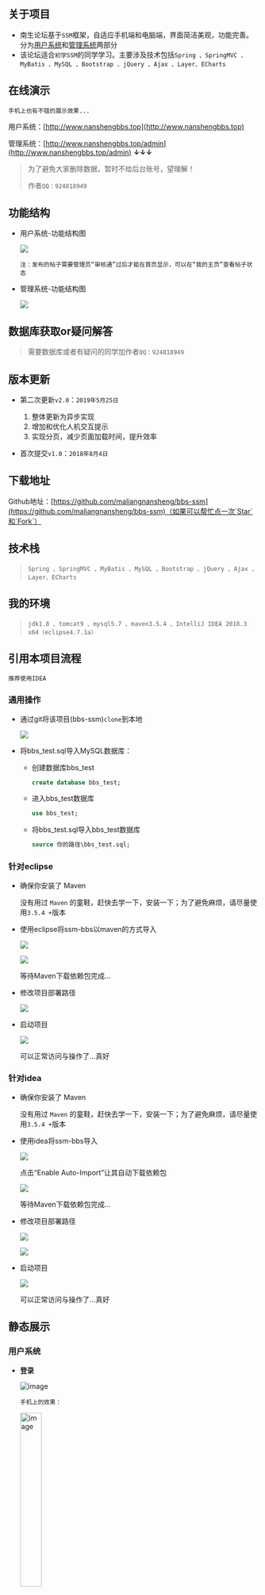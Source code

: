 ## 关于项目

- 南生论坛基于`SSM`框架，自适应手机端和电脑端，界面简洁美观，功能完善。分为[用户系统](http://www.nanshengbbs.top)和[管理系统](http://www.nanshengbbs.top/admin)两部分
- 该论坛适合`初学SSM`的同学学习。主要涉及技术包括`Spring 、SpringMVC 、MyBatis 、MySQL 、Bootstrap 、jQuery 、Ajax 、Layer、ECharts`

## 在线演示

`手机上也有不错的展示效果...`

用户系统：[http://www.nanshengbbs.top](http://www.nanshengbbs.top)

管理系统：[http://www.nanshengbbs.top/admin](http://www.nanshengbbs.top/admin)    **↓↓↓**

> 为了避免大家删除数据，暂时不给后台账号，望理解！
>
> 作者`QQ：924818949`

## 功能结构

- 用户系统-功能结构图

  ![](picture/用户系统功能结构图.png)

  `注：发布的帖子需要管理员“审核通”过后才能在首页显示，可以在“我的主页”查看帖子状态`

- 管理系统-功能结构图

  ![](picture/管理系统功能结构图.png)

## 数据库获取or疑问解答

> 需要数据库或者有疑问的同学加作者`QQ：924818949`

## 版本更新

- 第二次更新`v2.0`：`2019年5月25日`
  1. 整体更新为异步实现
  2. 增加和优化人机交互提示
  3. 实现分页，减少页面加载时间，提升效率

- 首次提交`v1.0`：`2018年8月4日`

## 下载地址

Github地址：[https://github.com/maliangnansheng/bbs-ssm](https://github.com/maliangnansheng/bbs-ssm)（如果可以帮忙点一次`Star`和`Fork`）

## 技术栈

> `Spring 、SpringMVC 、MyBatis 、MySQL 、Bootstrap 、jQuery 、Ajax 、Layer、ECharts`

## 我的环境

> `jdk1.8 、tomcat9 、mysql5.7 、maven3.5.4 、IntelliJ IDEA 2018.3 x64（eclipse4.7.1a）`

## 引用本项目流程

`推荐使用IDEA`

### 通用操作

- 通过git将该项目(bbs-ssm)`clone`到本地

  ![](picture/clone.png)

- 将bbs_test.sql导入MySQL数据库：

  - 创建数据库bbs_test

    ```sql
    create database bbs_test;
    ```

  - 进入bbs_test数据库

    ```sql
    use bbs_test;
    ```

  - 将bbs_test.sql导入bbs_test数据库

    ```sql
    source 你的路径\bbs_test.sql;
    ```

### 针对eclipse

- 确保你安装了 Maven

  没有用过 `Maven` 的童鞋，赶快去学一下，安装一下；为了避免麻烦，请尽量使用`3.5.4 +`版本

- 使用eclipse将ssm-bbs以maven的方式导入

  ![](picture/maven1.png)

  ![](picture/maven2.png)

  等待Maven下载依赖包完成...

- 修改项目部署路径

  ![](picture/tomcat.png)

- 启动项目

  ![](picture/run.png)

  可以正常访问与操作了...真好

### 针对idea

- 确保你安装了 Maven

  没有用过 `Maven` 的童鞋，赶快去学一下，安装一下；为了避免麻烦，请尽量使用`3.5.4 +`版本

- 使用idea将ssm-bbs导入

  ![](picture/idea001.png)

  点击“Enable Auto-Import”让其自动下载依赖包

  ![](picture/idea002.png)

  等待Maven下载依赖包完成...

- 修改项目部署路径

  ![](/picture/idea003.png)

  ![](picture/idea004.png)

- 启动项目

  ![](picture/idea005.png)

  可以正常访问与操作了...真好

## 静态展示

### 用户系统

- **登录**

  ![image](picture/用户-登录2.png)

  `手机上的效果：`

  <img src="picture/手机-登录.jpg" alt="image" width="30%;" />

- **注册**

  ![image](picture/用户-注册.png)

  `手机上的效果：`

  <img src="picture/手机-注册.jpg" alt="image" width="30%;" />

- **首页-登录前**

  ![image](picture/用户-首页-登录前.png)

  `手机上的效果：`

  <img src="picture/手机-首页-登录前.jpg" alt="image" width="30%;" />

- **首页-登录后**

  ![image](picture/用户-首页-登陆后.png)

  `手机上的效果：`

  <img src="picture/手机-首页-登录后.jpg" alt="image" width="30%;" />

- **发帖**

  ![image](picture/用户-发帖2.png)

  `手机上的效果：`

  <img src="picture/手机-发帖.jpg" alt="image" width="30%;" />

- **个人主页**

  ![image](picture/用户-个人主页2.png)

  `手机上的效果：`

  <img src="picture/手机-个人主页.jpg" alt="image" width="30%;" />

- **编辑个人资料**

  ![image](picture/用户-编辑个人资料2.png)

  `手机上的效果：`

  <img src="picture/手机-编辑个人资料.jpg" alt="image" width="30%;" />

- **基本信息设置**

  ![image](picture/用户-基本信息设置2.png)

  `手机上的效果：`

  <img src="picture/手机-基本信息设置.jpg" alt="image" width="30%;" />

- **修改头像**

  ![image](picture/用户-上传头像2.png)

  `手机上的效果：`

  <img src="picture/手机-修改头像.jpg" alt="image" width="30%;" />

- **动态**

  ![image](picture/用户-动态.png)

  `手机上的效果：`

  <img src="picture/手机-动态.jpg" alt="image" width="30%;" />

- **回答**

  ![image](picture/用户-回答.png)

  `手机上的效果：`

  <img src="picture/手机-回复.jpg" alt="image" width="30%;" />

- **关注**

  ![image](picture/用户-关注.png)

  `手机上的效果：`

  <img src="picture/手机-关注.jpg" alt="image" width="30%;" />

- **收藏**

  ![image](picture/用户-收藏.png)

  `手机上的效果：`

  <img src="picture/手机-收藏.jpg" alt="image" width="30%;" />

- **相册**

  ![image](picture/用户-相册.png)

  `手机上的效果：`

  <img src="picture/手机-相册.jpg" alt="image" width="30%;" />

- **有照片的相册**

  ![image](picture/用户-照片-有.png)

  `手机上的效果：`

  <img src="picture/手机-有照片的相册.jpg" alt="image" width="30%;" />

- **无照片的相册**

  ![image](picture/用户-照片-无.png)

  `手机上的效果：`

  <img src="picture/手机-无照片的相册.jpg" alt="image" width="30%;" />

### 管理员系统

- **登录**

  ![image](picture/管理员-登录2.png)

- **初始页面**

  ![image](picture/管理员-初始页面.png)

- **用户管理**

  ![image](picture/管理员-用户管理2.png)

- **帖子管理**

  ![image](picture/管理员-帖子管理2.png)

- **版块管理**

  ![image](picture/管理员-版块管理2.png)

- **访问记录**

  ![image](picture/管理员-访问记录.png)

